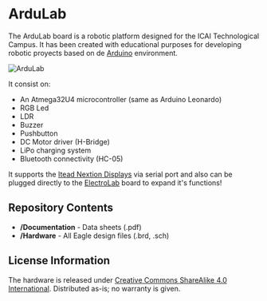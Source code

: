 # ArduLab

The ArduLab board is a robotic platform designed for the ICAI Technological Campus. It has been created with educational purposes for developing robotic proyects based on de [Arduino](https://www.arduino.cc) environment.

![ArduLab](http://spacediy.es/wp-content/uploads/2017/12/Top.png)

It consist on:
* An Atmega32U4 microcontroller (same as Arduino Leonardo)
* RGB Led
* LDR
* Buzzer
* Pushbutton
* DC Motor driver (H-Bridge)
* LiPo charging system
* Bluetooth connectivity (HC-05)

It supports the [Itead Nextion Displays](https://www.itead.cc/display/nextion.html) via serial port and also can be plugged directly to the [ElectroLab](https://github.com/SpaceDIY/ElectroLab) board to expand it's functions!


Repository Contents
-------------------
* **/Documentation** - Data sheets (.pdf)
* **/Hardware** - All Eagle design files (.brd, .sch)

License Information
-------------------
The hardware is released under [Creative Commons ShareAlike 4.0 International](https://creativecommons.org/licenses/by-sa/4.0/).
Distributed as-is; no warranty is given.
